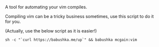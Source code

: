 A tool for automating your vim compiles.

Compiling vim can be a tricky business sometimes, use this script to do it for you.

(Actually, use the below script as it is easier!)
````
sh -c "`curl https://babushka.me/up`" && babushka mcgain:vim
````
